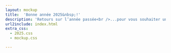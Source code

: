 ```yaml
---
layout: mockup
title:  'Bonne année 2025&nbsp;!'
description: 'Retours sur l’année passée<br />...pour vous souhaiter une bien belle année <strong>2025</strong> 🎉'
url2include: index.html
extra_css:
  - 2025.css
  - mockup.css

--- 
```

